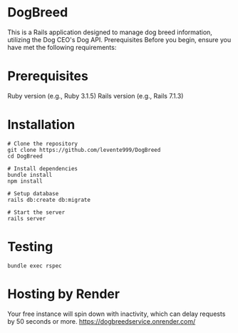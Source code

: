 # DogBreed

This is a Rails application designed to manage dog breed information, utilizing the Dog CEO's Dog API.
Prerequisites
Before you begin, ensure you have met the following requirements:

# Prerequisites

Ruby version (e.g., Ruby 3.1.5)
Rails version (e.g., Rails 7.1.3)

# Installation

```
# Clone the repository
git clone https://github.com/levente999/DogBreed
cd DogBreed

# Install dependencies
bundle install
npm install

# Setup database
rails db:create db:migrate

# Start the server
rails server
```

# Testing

```
bundle exec rspec
```

# Hosting by Render

Your free instance will spin down with inactivity, which can delay requests by 50 seconds or more.
https://dogbreedservice.onrender.com/
